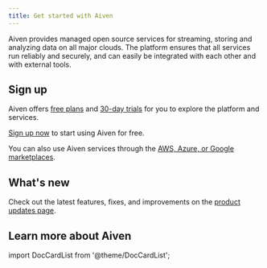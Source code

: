 ```yaml
---
title: Get started with Aiven
---
```


Aiven provides managed open source services for streaming, storing and
analyzing data on all major clouds. The platform ensures that all
services run reliably and securely, and can easily be integrated with
each other and with external tools.

## Sign up

Aiven offers
[free plans](/docs/platform/concepts/free-plan) and
[30-day trials](/docs/platform/concepts/free-trial) for you to explore the platform and services.

[Sign up now](https://console.aiven.io/signup) to start using Aiven for
free.

You can also use Aiven services through the
[AWS, Azure, or Google marketplaces](/docs/marketplace-setup).

## What's new

Check out the latest features, fixes, and improvements on the [product
updates page](https://aiven.io/changelog).

## Learn more about Aiven

import DocCardList from '@theme/DocCardList';

<DocCardList />

